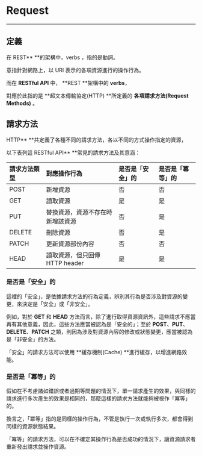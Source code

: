 # Request

---

## 定義

在 REST** **的架構中，verbs ，指的是動詞。

意指針對網路上，以 URI 表示的各項資源進行的操作行為。

而在 **RESTful API** 中， **REST **架構中的 **verbs**，

對應於此指的是 **超文本傳輸協定\(HTTP\) **所定義的 **各項請求方法\(Request Methods\)** 。

## 請求方法

HTTP** **共定義了各種不同的請求方法，各以不同的方式操作指定的資源，

以下表列這 RESTful API** **常見的請求方法及其意涵：

| 請求方法類型 | 對應操作行為 | 是否是「安全」的 | 是否是「冪等」的 |
| :--- | :--- | :--- | :--- |
| POST | 新增資源 | 否 | 否 |
| GET | 讀取資源 | 是 | 是 |
| PUT | 替換資源，資源不存在時新增該資源 | 否 | 是 |
| DELETE | 刪除資源 | 否 | 是 |
| PATCH | 更新資源部份內容 | 否 | 否 |
| HEAD | 讀取資源，但只回傳 HTTP header | 是 | 是 |

### 是否是「安全」的

這裡的「安全」，是依據請求方法的行為定義，辨別其行為是否涉及對資源的變更，來決定是「安全」或「非安全」。

例如，對於 **GET** 和 **HEAD** 方法而言，除了進行取得資源資訊外，這些請求不應當再有其他意義，因此，這些方法應當被認為是「安全的」；至於 **POST**、**PUT**、**DELETE**、**PATCH** 之類，則因為涉及對資源內容的修改或狀態變更，應當被認為是「非安全」的方法。

「安全」的請求方法可以使用 **緩存機制\(Cache\) **進行緩存，以增進網路效能。

### 是否是「冪等」的

假如在不考慮諸如錯誤或者過期等問題的情況下，單一請求產生的效果，與同樣的請求進行多次產生的效果是相同的，那麼這樣的請求方法就能夠被視作「冪等」的。

換言之，「冪等」指的是同樣的操作行為，不管是執行一次或執行多次，都會得到同樣的資源狀態結果。

「冪等」的請求方法，可以在不確定其操作行為是否成功的情況下，讓資源請求者重新發出請求並操作資源。

